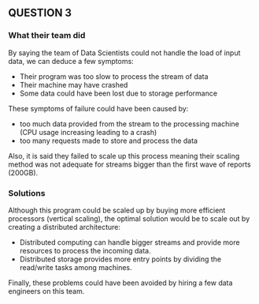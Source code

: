 ## QUESTION 3

### What their team did

By saying the team of Data Scientists could not handle the load of input data, we can deduce a few symptoms:
- Their program was too slow to process the stream of data
- Their machine may have crashed
- Some data could have been lost due to storage performance

These symptoms of failure could have been caused by:
- too much data provided from the stream to the processing machine (CPU usage increasing leading to a crash)
- too many requests made to store and process the data

Also, it is said they failed to scale up this process meaning their scaling method was not adequate for streams bigger than the first wave of reports (200GB). 

### Solutions

Although this program could be scaled up by buying more efficient processors (vertical scaling), the optimal solution would be to scale out by creating a distributed architecture:
- Distributed computing can handle bigger streams and provide more resources to process the incoming data.
- Distributed storage provides more entry points by dividing the read/write tasks among machines.

Finally, these problems could have been avoided by hiring a few data engineers on this team. 